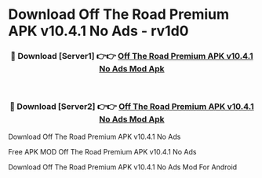# Download Off The Road Premium APK v10.4.1 No Ads - rv1d0



<div align="center">
<h3>🔴 Download [Server1] 👉👉 <a href="https://momento.my/?title=Off_The_Road_Premium_APK_v10.4.1_No_Ads">Off The Road Premium APK v10.4.1 No Ads Mod Apk</a></h3><br>

<h3>🔴 Download [Server2] 👉👉 <a href="https://momento.my/?title=Off_The_Road_Premium_APK_v10.4.1_No_Ads">Off The Road Premium APK v10.4.1 No Ads Mod Apk</a></h3>
</div>



Download Off The Road Premium APK v10.4.1 No Ads 

Free APK MOD Off The Road Premium APK v10.4.1 No Ads 

Download Off The Road Premium APK v10.4.1 No Ads Mod For Android
